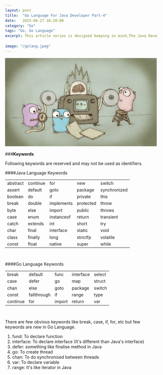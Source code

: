 ```yaml
---
layout: post
title:  "Go Language For Java Developer Part-4"
date:   2015-06-27 16:20:00
category: "Go"
tags: "Go, Go Language"
excerpt: This article series is designed keeping in mind,The Java Developers who would like to learn Go Language. 

image: "/golang.jpeg"
---
```


<img src="/assets/images/posts/golang.jpeg" alt="Go Language For Java Developer" title="Go Language For Java Developer" class="img-responsive">

###**Keywords**

Following keywords are reserved and may not be used as identifiers.

####Java Language Keywords
<br>


|   |  |         |         |      |
|-----------|----------|------------|------------|--------------|
| abstract  | continue | for        | new        | switch       |
| assert | default  | goto      | package    | synchronized |
| boolean   | do       | if         | private    | this         |
| break     | double   | implements | protected  | throw        |
| byte      | else     | import     | public     | throws       |
| case      | enum | instanceof | return     | transient    |
| catch     | extends  | int        | short      | try          |
| char      | final    | interface  | static     | void         |
| class     | finally  | long       | strictfp | volatile     |
| const    | float    | native     | super      | while        |

<br>

####Go Language Keywords
<br>


<table >
  <tr>
    <td >break</td>
    <td >default</td>
    <td >func</td>
    <td >interface</td>
    <td >select</td>
  </tr>
  <tr>
    <td >case</td>
    <td >defer</td>
    <td >go</td>
    <td >map</td>
    <td >struct</td>
  </tr>
  <tr>
    <td >chan</td>
    <td >else</td>
    <td >goto</td>
    <td >package</td>
    <td >switch</td>
  </tr>
  <tr>
    <td >const</td>
    <td >fallthrough</td>
    <td >if</td>
    <td >range</td>
    <td >type</td>
  </tr>
  <tr>
    <td >continue</td>
    <td >for</td>
    <td >import</td>
    <td >return</td>
    <td >var</td>
  </tr>
</table>
<br>


There are few obvious keywords like break, case, if, for, etc but few keywords are new in Go Language.

1. fund: To declare function
2. interface: To declare interface (It's different than Java's interface)
3. defer: something like finalise method in Java
4. go: To create thread
5. chan: To do synchronised between threads
6. var: To declare variable
7. range: It's like iterator in Java
